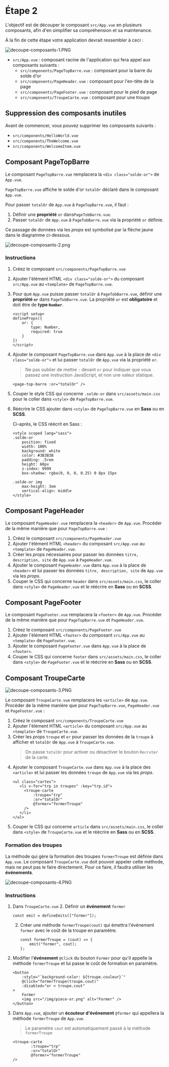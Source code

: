 # Étape 2
L'objectif est de découper le composant `src/App.vue` en plusieurs 
composants, afin d'en simplifier sa compréhension et sa maintenance.

À la fin de cette étape votre application devrait ressembler à ceci :

![decoupe-composants-1.PNG](_medias%2Fdecoupe-composants-1.PNG)

* `src/App.vue` : composant racine de l'application qui fera appel aux 
  composants suivants :
  * `src/components/PageTopBarre.vue` : composant pour la barre du solde d'or
  * `src/components/PageHeader.vue` : composant pour l'en-tête de la page
  * `src/components/PageFooter.vue` : composant pour le pied de page
  * `src/components/TroupeCarte.vue` : composant pour une troupe

## Suppression des composants inutiles
Avant de commencer, vous pouvez supprimer les composants suivants :
* `src/components/HelloWorld.vue`
* `src/components/TheWelcome.vue`
* `src/components/WelcomeItem.vue`

## Composant PageTopBarre
Le composant `PageTopBarre.vue` remplacera la `<div class="solde-or">` de `App.vue`.

`PageTopBarre.vue` affiche le solde d'or `totalOr` déclaré dans le composant `App.vue`.

Pour passer `totalOr` de `App.vue` à `PageTopBarre.vue`, il faut :

1. Définir une **propriété** `or` dans`PageTobBarre.vue`.
2. Passer `totalOr` de `App.vue` à `PageTobBarre.vue` via la propriété `or` définie.

Ce passage de données via les _props_ est symbolisé par la flèche jaune dans le diagramme ci-dessous.

![decoupe-composants-2.png](_medias%2Fdecoupe-composants-2.png)

### Instructions
1. Créez le composant `src/components/PageTopBarre.vue`
2. Ajouter l'élément HTML `<div class="solde-or">` du composant `src/App.vue` au `<template>` de `PageTopBarre.vue`.
3. Pour que `App.vue` puisse passer `totalOr` à `PageTobBarre.vue`, définir une **propriété `or`**
   dans `PageTobBarre.vue`.
   La propriété `or` est **obligatoire** et doit être de **type `Number`**.
    ```vue
   <script setup>
    defineProps({
        or: {
            type: Number,
            required: true
        }
    })
    </script>
    ```
4. Ajouter le composant `PageTopBarre.vue` dans `App.vue` à la place de `<div class="solde-or">` 
   et lui passer `totalOr` de `App.vue` via la propriété `or`.
   
    > Ne pas oublier de mettre `:` devant `or` pour indiquer que vous passez une instruction JavaScript, 
      et non une valeur statique.
    ```vue
    <page-top-barre :or="totalOr" />
    ```
5. Couper le style CSS qui concerne `.solde-or` dans `src/assets/main.css` pour le coller
   dans `<style>` de `PageTopBarre.vue`. 
6. Réécrire le CSS ajouter dans `<style>` de `PageTopBarre.vue` en **Sass** ou en **SCSS**.
   
   Ci-après, le CSS réécrit en Sass :
    ```vue
    <style scoped lang="sass">
    .solde-or
        position: fixed
        width: 100%
        background: white
        color: #3B3B3B
        padding: .5rem
        height: 60px
        z-index: 9999
        box-shadow: rgba(0, 0, 0, 0.25) 0 8px 15px
        
    .solde-or img
        max-height: 3em
        vertical-align: middle
    </style>
    ```
   
## Composant PageHeader
Le composant `PageHeader.vue` remplacera la `<header>` de `App.vue`.
Procéder de la même manière que pour `PageTopBarre.vue` :
1. Créez le composant `src/components/PageHeader.vue`
2. Ajouter l'élément HTML `<header>` du composant `src/App.vue` au `<template>` de `PageHeader.vue`.
3. Créer les _props_ nécessaires pour passer les données `titre, description, site` de `App.vue` à `PageHeader.vue`.
4. Ajouter le composant `PageHeader.vue` dans `App.vue` à la place de `<header>` 
   et lui passer les données `titre, description, site` de `App.vue` via les _props_.
5. Couper le CSS qui concerne `header` dans `src/assets/main.css`, le coller dans `<style>` de `PageHeader.vue` 
   et le réécrire en **Sass** ou en **SCSS**.

## Composant PageFooter
Le composant `PageFooter.vue` remplacera la `<footer>` de `App.vue`.
Procéder de la même manière que pour `PageTopBarre.vue` et `PageHeader.vue`.

1. Créez le composant `src/components/PageFooter.vue`
2. Ajouter l'élément HTML `<footer>` du composant `src/App.vue` au `<template>` de `PageFooter.vue`.
3. Ajouter le composant `PageFooter.vue` dans `App.vue` à la place de `<footer>`.
4. Couper le CSS qui concerne `footer` dans `src/assets/main.css`, le coller dans `<style>` de `PageFooter.vue` 
   et le réécrire en **Sass** ou en **SCSS**.

## Composant TroupeCarte

![decoupe-composants-3.PNG](_medias%2Fdecoupe-composants-3.PNG)

Le composant `TroupeCarte.vue` remplacera les `<article>` de `App.vue`.
Procéder de la même manière que pour `PageTopBarre.vue`, `PageHeader.vue` et `PageFooter.vue` :

1. Créez le composant `src/components/TroupeCarte.vue`
2. Ajouter l'élément HTML `<article>` du composant `src/App.vue` au `<template>` de `TroupeCarte.vue`.
3. Créer les _props_ `troupe` et `or` pour passer les données de la `troupe` à afficher
   et `totalOr` de `App.vue` à `TroupeCarte.vue`.
   > On passe `totalOr` pour activer ou désactiver le bouton `Recruter` de la carte.
4. Ajouter le composant `TroupeCarte.vue` dans `App.vue` à la place des `<article>` 
   et lui passer les données `troupe` de `App.vue` via les _props_.
   ```vue
   <ul class="cartes">
      <li v-for="trp in troupes" :key="trp.id">
        <troupe-carte
            :troupe="trp"
            :or="totalOr"
            @former="formerTroupe"
        />
      </li>
   </ul>
   ```
5. Couper le CSS qui concerne `article` dans `src/assets/main.css`, le coller dans `<style>` de `TroupeCarte.vue` 
   et le réécrire en **Sass** ou en **SCSS**.

### Formation des troupes

La méthode qui gère la formation des troupes `formerTroupe` est définie dans `App.vue`.
Le composant `TroupeCarte.vue` doit pouvoir appeler cette méthode, mais ne peut pas le faire directement.
Pour ce faire, il faudra utiliser les **événements**.

![decoupe-composants-4.PNG](_medias%2Fdecoupe-composants-4.PNG)

### Instructions

1. Dans `TroupeCarte.vue`
   2. Définir un **événement** `former`
      ```vue
      const emit = defineEmits(["former"]);
      ```
   2. Créer une méthode `formerTroupe(cout)` qui émettra l'événement `former` 
      avec le coût de la troupe en paramètre.
      ```vue
      const formerTroupe = (cout) => {
          emit("former", cout);
      };
      ```
3. Modifier l'**événement** `@click` du bouton `Former` pour qu'il appelle la méthode `formerTroupe`
   et lui passe le coût de formation en paramètre.
     ```vue
     <button
         :style="`background-color: ${troupe.couleur}`"
         @click="formerTroupe(troupe.cout)"
         :disabled="or < troupe.cout"
     > 
         Former
         <img src="/img/piece-or.png" alt="Former" />
    </button>
     ```
2. Dans `App.vue`, ajouter un **écouteur d'événement** `@former` qui appellera la méthode `formerTroupe` de `App.vue`.
   > Le paramètre `cout` est automatiquement passé à la méthode `formerTroupe`
   ```vue
   <troupe-carte
           :troupe="trp"
           :or="totalOr"
           @former="formerTroupe"
   />
   ```



